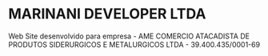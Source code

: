 # MARINANI DEVELOPER LTDA
Web Site desenvolvido para empresa - AME COMERCIO ATACADISTA DE PRODUTOS SIDERURGICOS E METALURGICOS LTDA - 39.400.435/0001-69 <br/>

